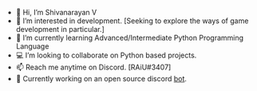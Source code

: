 - 👋 Hi, I’m Shivanarayan V
- 👀 I’m interested in development. [Seeking to explore the ways of game development in particular.]
- 🌱 I’m currently learning Advanced/Intermediate Python Programming Language
- 💻 I’m looking to collaborate on Python based projects. 
- 📫 Reach me anytime on Discord. [RAiU#3407] 
- 🤖 Currently working on an open source discord [bot](https://github.com/RAiU14/InfoBot). 

<!---
RAiU14/RAiU14 is a ✨ special ✨ repository because its `README.md` (this file) appears on your GitHub profile.
You can click the Preview link to take a look at your changes.
--->
